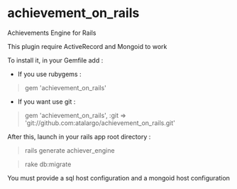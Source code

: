 achievement_on_rails
====================

Achievements Engine for Rails

This plugin require ActiveRecord and Mongoid to work

To install it, in your Gemfile add :

* If you use rubygems :

> gem 'achievement_on_rails'

* If you want use git :

> gem 'achievement_on_rails', :git => 'git://github.com:atalargo/achievement_on_rails.git'


After this, launch in your rails app root directory :

> rails generate achiever_engine

> rake db:migrate

You must provide a sql host configuration and a mongoid host configuration

